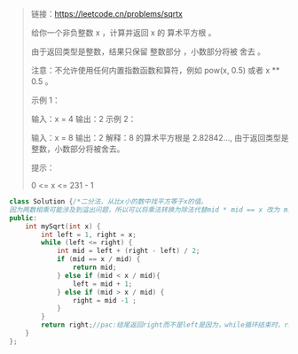 > 链接：https://leetcode.cn/problems/sqrtx
>
> 给你一个非负整数 x ，计算并返回 x 的 算术平方根 。
>
> 由于返回类型是整数，结果只保留 整数部分 ，小数部分将被 舍去 。
>
> 注意：不允许使用任何内置指数函数和算符，例如 pow(x, 0.5) 或者 x ** 0.5 。
>
>  
>
> 示例 1：
>
> 输入：x = 4
> 输出：2
> 示例 2：
>
> 输入：x = 8
> 输出：2
> 解释：8 的算术平方根是 2.82842..., 由于返回类型是整数，小数部分将被舍去。
>
>
> 提示：
>
> 0 <= x <= 231 - 1
>

```cpp
class Solution {/*二分法，从比x小的数中找平方等于x的值。
因为两数相乘可能涉及到溢出问题，所以可以将乘法转换为除法代替mid * mid == x 改为 mid == x / mid。*/
public:
    int mySqrt(int x) {
        int left = 1, right = x;
        while (left <= right) {
            int mid = left + (right - left) / 2;
            if (mid == x / mid) {
                return mid;
            } else if (mid < x / mid){
                left = mid + 1;
            } else if (mid > x / mid) {
                right = mid -1 ;
            }
        }
        return right;//pac:结尾返回right而不是left是因为，while循环结束时，right < left，如果x平方根不是整数，那么将会处于(r, l)指针区间内，所以只保留整数意味着返回r所指的数。
    }
};
```

